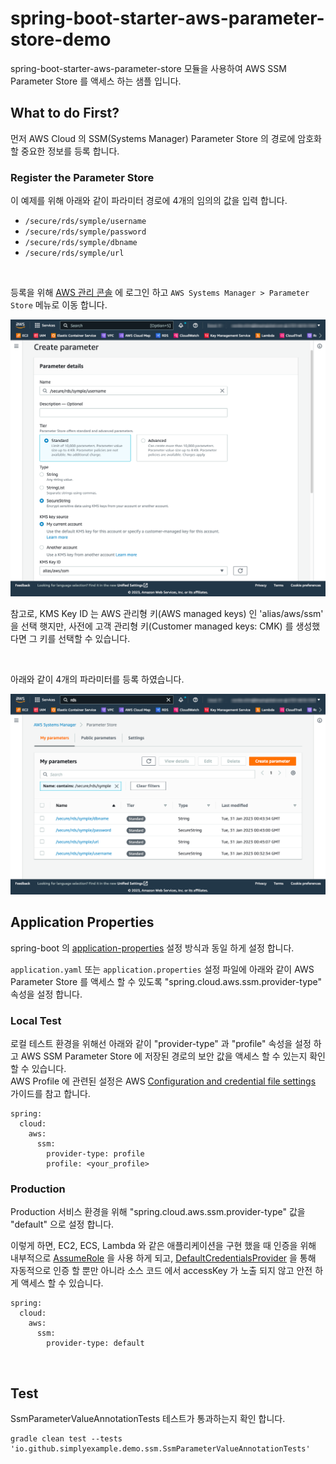 # spring-boot-starter-aws-parameter-store-demo
spring-boot-starter-aws-parameter-store 모듈을 사용하여 AWS SSM Parameter Store 를 액세스 하는 샘플 입니다. 

## What to do First?

먼저 AWS Cloud 의 SSM(Systems Manager) Parameter Store 의 경로에 암호화 할 중요한 정보를 등록 합니다.

### Register the Parameter Store 

이 예제를 위해 아래와 같이 파라미터 경로에 4개의 임의의 값을 입력 합니다.

- `/secure/rds/symple/username`
- `/secure/rds/symple/password`
- `/secure/rds/symple/dbname`
- `/secure/rds/symple/url`

<br>

등록을 위해 [AWS 관리 콘솔](https://console.aws.amazon.com/systems-manager/parameters/) 에 로그인 하고 `AWS Systems Manager > Parameter Store` 메뉴로 이동 합니다.


![ssm-register.png](./docs/img/ssm-register.png)

참고로, KMS Key ID 는 AWS 관리형 키(AWS managed keys) 인 'alias/aws/ssm' 을 선택 햇지만, 사전에 고객 관리형 키(Customer managed keys: CMK) 를 생성했다면 그 키를 선택할 수 있습니다.

<br>

아래와 같이 4개의 파라미터를 등록 하였습니다.

![ssm-register-02.png](./docs/img/ssm-register-02.png)

## Application Properties

spring-boot 의 [application-properties](https://docs.spring.io/spring-boot/docs/current/reference/html/application-properties.html) 설정 방식과 동일 하게 설정 합니다.

`application.yaml` 또는 `application.properties` 설정 파일에 아래와 같이 AWS Parameter Store 를 액세스 할 수 있도록 "spring.cloud.aws.ssm.provider-type" 속성을 설정 합니다.

### Local Test

로컬 테스트 환경을 위해선 아래와 같이 "provider-type" 과 "profile" 속성을 설정 하고 AWS SSM Parameter Store 에 저장된 경로의 보안 값을 액세스 할 수 있는지 확인 할 수 있습니다.      
AWS Profile 에 관련된 설정은 AWS [Configuration and credential file settings](https://docs.aws.amazon.com/cli/latest/userguide/cli-configure-files.html) 가이드를 참고 합니다.


```
spring:
  cloud:
    aws:
      ssm:
        provider-type: profile
        profile: <your_profile>
```


### Production

Production 서비스 환경을 위해 "spring.cloud.aws.ssm.provider-type" 값을 "default" 으로 설정 합니다.

이렇게 하면, EC2, ECS, Lambda 와 같은 애플리케이션을 구현 했을 때 인증을 위해 내부적으로 [AssumeRole](https://docs.aws.amazon.com/STS/latest/APIReference/API_AssumeRole.html) 을 사용 하게 되고,
[DefaultCredentialsProvider](https://sdk.amazonaws.com/java/api/latest/software/amazon/awssdk/auth/credentials/DefaultCredentialsProvider.html) 을 통해 자동적으로 인증 할 뿐만 아니라 소스 코드 에서 accessKey 가 노출 되지 않고 안전 하게 액세스 할 수 있습니다.

```
spring:
  cloud:
    aws:
      ssm:
        provider-type: default
```

<br>

## Test
SsmParameterValueAnnotationTests 테스트가 통과하는지 확인 합니다. 

```
gradle clean test --tests 'io.github.simplyexample.demo.ssm.SsmParameterValueAnnotationTests' 
```

